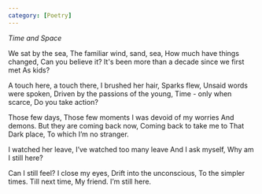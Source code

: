 ```yaml
---
category: [Poetry]
---
```


_Time and Space_

We sat by the sea, 
The familiar wind, sand, sea,
How much have things changed,
Can you believe it?
It's been more than a decade since we first met
As kids?

A touch here, a touch there, 
I brushed her hair, 
Sparks flew, 
Unsaid words were spoken,
Driven by the passions of the young, 
Time - only when scarce,
Do you take action? 

Those few days,
Those few moments
I was devoid of my worries
And demons.
But they are coming back now,
Coming back to take me to
That Dark place,
To which I’m no stranger.

I watched her leave,
I’ve watched too many leave
And I ask myself, 
Why am I still here? 

Can I still feel? 
I close my eyes, 
Drift into the unconscious, 
To the simpler times. 
Till next time, 
My friend. 
I’m still here. 
